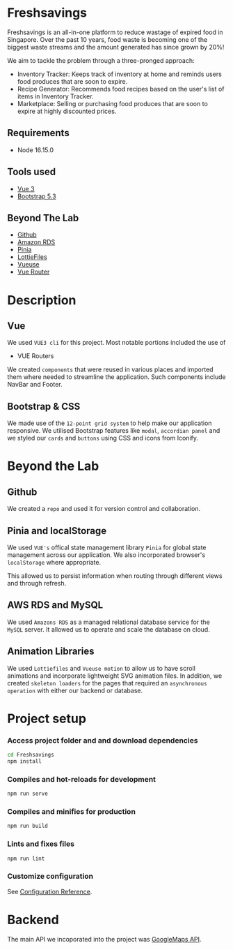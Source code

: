 # Freshsavings
Freshsavings is an all-in-one platform to reduce wastage of expired food in Singapore. Over the past 10 years, food waste is becoming one of the biggest waste streams and the amount generated has since grown by 20%! 

We aim to tackle the problem through a three-pronged approach:  
- Inventory Tracker: Keeps track of inventory at home and reminds users food produces that are soon to expire.
- Recipe Generator: Recommends food recipes based on the user's list of items in Inventory Tracker. 
- Marketplace: Selling or purchasing food produces that are soon to expire at highly discounted prices. 

## Requirements
- Node 16.15.0

## Tools used
- [Vue 3](https://vuejs.org/guide/introduction.html)
- [Bootstrap 5.3](https://getbootstrap.com/docs/5.3/getting-started/introduction/)

## Beyond The Lab
- [Github](https://github.com/)
- [Amazon RDS](https://aws.amazon.com/rds/)
- [Pinia](https://pinia.vuejs.org/introduction.html)
- [LottieFiles](https://lottiefiles.com/)
- [Vueuse](https://vueuse.org/)
- [Vue Router](https://router.vuejs.org/)

# Description

## Vue

We used `VUE3 cli` for this project. Most notable portions included the use of

- VUE Routers

We created `components` that were reused in various places and imported them where needed to streamline the application. Such components include NavBar and Footer. 

## Bootstrap & CSS

We made use of the `12-point grid system` to help make our application responsive. We utilised Bootstrap features like `modal`, `accordian panel` and we styled our `cards` and `buttons` using CSS and icons from Iconify. 

# Beyond the Lab

## Github

We created a `repo` and used it for version control and collaboration. 

## Pinia and localStorage

We used `VUE's` offical state management library `Pinia` for global state management across our application. We also incorporated browser's `localStorage` where appropriate.

This allowed us to persist information when routing through different views and through refresh.

## AWS RDS and MySQL

We used `Amazons RDS` as a managed relational database service for the `MySQL` server. It allowed us to operate and scale the database on cloud. 

## Animation Libraries

We used `Lottiefiles` and `Vueuse motion` to allow us to have scroll animations and incorporate lightweight SVG animation files. In addition, we created `skeleton loaders` for the pages that required an `asynchronous operation` with either our backend or database.


# Project setup
### Access project folder and and download dependencies

```sh
cd Freshsavings
npm install
```


### Compiles and hot-reloads for development
```sh
npm run serve
```

### Compiles and minifies for production
```sh
npm run build
```

### Lints and fixes files
```sh
npm run lint
```

### Customize configuration
See [Configuration Reference](https://cli.vuejs.org/config/).

# Backend
The main API we incoporated into the project was [GoogleMaps API](https://developers.google.com/maps).